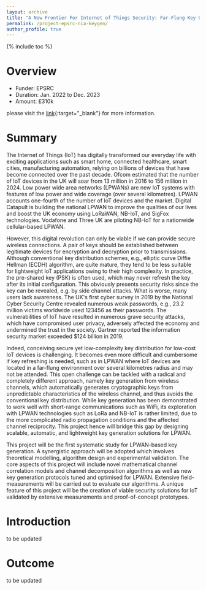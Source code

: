 ```yaml
---
layout: archive
title: "A New Frontier For Internet of Things Security: Far-Flung Key Generation"
permalink: /project-epsrc-nia-keygen/
author_profile: true
---
```

{% include toc %} 

# Overview
* Funder: EPSRC
* Duration: Jan. 2022 to Dec. 2023
* Amount: £310k

please visit the [link](https://gtr.ukri.org/projects?ref=EP%2FV027697%2F1#/tabOverview){:target="_blank"} for more information.

# Summary
The Internet of Things (IoT) has digitally transformed our everyday life with exciting applications such as smart home, connected healthcare, smart cities, manufacturing automation, relying on billions of devices that have become connected over the past decade. Ofcom estimated that the number of IoT devices in the UK will soar from 13 million in 2016 to 156 million in 2024. Low power wide area networks (LPWANs) are new IoT systems with features of low power and wide coverage (over several kilometres). LPWAN accounts one-fourth of the number of IoT devices and the market. Digital Catapult is building the national LPWAN to improve the qualities of our lives and boost the UK economy using LoRaWAN, NB-IoT, and SigFox technologies. Vodafone and Three UK are piloting NB-IoT for a nationwide cellular-based LPWAN.

However, this digital revolution can only be viable if we can provide secure wireless connections. A pair of keys should be established between legitimate devices for encryption and decryption prior to transmissions. Although conventional key distribution schemes, e.g., elliptic curve Diffie Hellman (ECDH) algorithm, are quite mature, they tend to be less suitable for lightweight IoT applications owing to their high complexity. In practice, the pre-shared key (PSK) is often used, which may never refresh the key after its initial configuration. This obviously presents security risks since the key can be revealed, e.g. by side channel attacks. What is worse, many users lack awareness. The UK's first cyber survey in 2019 by the National Cyber Security Centre revealed numerous weak passwords, e.g., 23.2 million victims worldwide used 123456 as their passwords. The vulnerabilities of IoT have resulted in numerous grave security attacks, which have compromised user privacy, adversely affected the economy and undermined the trust in the society. Gartner reported the information security market exceeded $124 billion in 2019.

Indeed, conceiving secure yet low-complexity key distribution for low-cost IoT devices is challenging. It becomes even more difficult and cumbersome if key refreshing is needed, such as in LPWAN where IoT devices are located in a far-flung environment over several kilometres radius and may not be attended. This open challenge can be tackled with a radical and completely different approach, namely key generation from wireless channels, which automatically generates cryptographic keys from unpredictable characteristics of the wireless channel, and thus avoids the conventional key distribution. While key generation has been demonstrated to work well with short-range communications such as WiFi, its exploration with LPWAN technologies such as LoRa and NB-IoT is rather limited, due to the more complicated radio propagation conditions and the affected channel reciprocity. This project hence will bridge this gap by designing scalable, automatic, and lightweight key generation solutions for LPWAN.

This project will be the first systematic study for LPWAN-based key generation. A synergistic approach will be adopted which involves theoretical modelling, algorithm design and experimental validation. The core aspects of this project will include novel mathematical channel correlation models and channel decomposition algorithms as well as new key generation protocols tuned and optimised for LPWAN. Extensive field-measurements will be carried out to evaluate our algorithms. A unique feature of this project will be the creation of viable security solutions for IoT validated by extensive measurements and proof-of-concept prototypes.

# Introduction
to be updated



# Outcome
to be updated